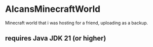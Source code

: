 # AlcansMinecraftWorld
Minecraft world that i was hosting for a friend, uploading as a backup.
## requires Java JDK 21 (or higher)
